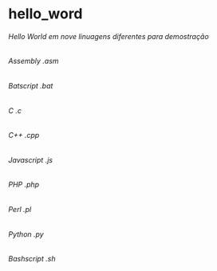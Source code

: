 # hello_word
###### Hello World em nove linuagens diferentes para demostração
###### Assembly    .asm
###### Batscript   .bat
###### C           .c
###### C++         .cpp
###### Javascript  .js
###### PHP         .php
###### Perl        .pl
###### Python      .py
###### Bashscript  .sh
